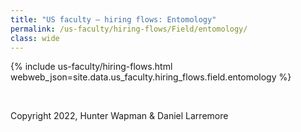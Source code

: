 ```yaml
---
title: "US faculty — hiring flows: Entomology"
permalink: /us-faculty/hiring-flows/Field/entomology/
class: wide
---
```


{% include us-faculty/hiring-flows.html webweb_json=site.data.us_faculty.hiring_flows.field.entomology %}

<br>

Copyright 2022, Hunter Wapman & Daniel Larremore